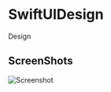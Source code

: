 # SwiftUIDesign
Design

## ScreenShots
![Screenshot](https://github.com/Alexander-Sobolev/SwiftUIDesign/blob/main/SwiftUIDesign/Screen.png)
